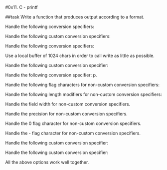 #0x11. C - printf

##task 
Write a function that produces output according to a format.

Handle the following conversion specifiers:

Handle the following custom conversion specifiers:

Handle the following conversion specifiers:

Use a local buffer of 1024 chars in order to call write as little as possible.

Handle the following custom conversion specifier:

Handle the following conversion specifier: p.

Handle the following flag characters for non-custom conversion specifiers:

Handle the following length modifiers for non-custom conversion specifiers:

Handle the field width for non-custom conversion specifiers.

Handle the precision for non-custom conversion specifiers.

Handle the 0 flag character for non-custom conversion specifiers.

Handle the - flag character for non-custom conversion specifiers.

Handle the following custom conversion specifier:

Handle the following custom conversion specifier:

All the above options work well together.
